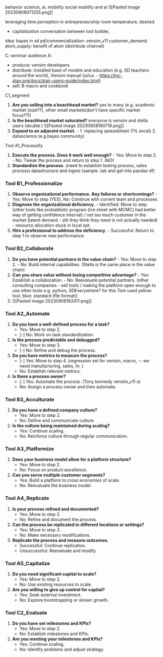 
behavior science, ai, mobility
social mobility and ai
![[Pasted image 20230908071255.png]]

leveraging time perception in entrepreneurship
room temperature, desired 
- capitalization
conversation between tool builder, 


idea: bayes in sd
pd/commercialization: vensim_v11
customer_demand: 
atom_supply: benefit of atom (distribute channel)

C: seminar audience
A:
- produce: vensim developers
- distribute: installed base of models and education (e.g. SD teachers around the world), Vensim manual (ui/ux. - https://mc-stan.org/docs/stan-users-guide/index.html)
- sell:
B
macro and cookbook 

C1_segment
1. **Are you selling into a beachhead market?** yes to many  (e.g. academic market (size??), other small markets(don't have specific market focus??))
2. **Is the beachhead market saturated?** everyone is vensim and stella users (double ) 
![[Pasted image 20230908160718.png]]
3. **Expand to an adjacent market.** - 1. replacing spreadsheet (1% excel) 2. datascience (e.g.bayes community)

Tool A1_Processify 
1. **Execute the process. Does it work well enough?** - Yes: Move to step 2. - No: Tweak the process and return to step 1.  (NO)
2. **Standardize the process.** (need to establish testing process, sales process)
datastructure and ingest (sample .tab  and get into pandas df)

### Tool B1_Professionalize 
1. **Observe organizational performance. Any failures or shortcomings?** - Yes: Move to step (YES), No: Continue with current team and processes. 
2. **Diagnose the organizational deficiency.** - Identified: Move to step (other tools like probablistic program (ice sheet with MCMC) had better way of getting confidence interval) / not too much customer in the market (latent demand - sth they think they need is not actually needed) - resource allocation stuck in local opt.
3. **Hire a professional to address the deficiency.** - Successful: Return to step 1 to observe new performance. 

### Tool B2_Collaborate 
1. **Do you have potential partners in the value chain?** - Yes: Move to step 2. - No: Build internal capabilities. (Stella is the same place in the value chain)
2. **Can you share value without losing competitive advantage?** - Yes: Establish a collaboration. - No: Reevaluate potential partners. (other consulting companies - sell tools / making the platform open enough to use other tools e.g. python, SDEverywhere? for this Tom used yellow: tool, blue: standard (file format))
3. ![[Pasted image 20230908162411.png]]

### Tool A2_Automate
1. **Do you have a well-defined process for a task?**
    - Yes: Move to step 2.
    - [-] No: Work on task standardization. 
2. **Is the process predictable and debugged?**
    - Yes: Move to step 3.
    - [-]  No: Refine and debug the process.
1. **Do you have metrics to measure the process?**
    - [-] Yes: Move to step 4. (regression set for vensim, macro,  -- we need manufacturing, sales, hr, )
    - No: Establish relevant metrics.
2. **Is there a process owner?**
    - [-] Yes: Automate the process. (Tony kennedy vensim_v11 o)
    - No: Assign a process owner and then automate.

### Tool B3_Acculturate
1. **Do you have a defined company culture?**
    - Yes: Move to step 2.
    - No: Define and communicate culture.
2. **Is the culture being maintained during scaling?**
    - Yes: Continue scaling.
    - No: Reinforce culture through regular communication.

### Tool A3_Platformize
1. **Does your business model allow for a platform structure?**
    - Yes: Move to step 2.
    - No: Focus on product excellence.
2. **Can you serve multiple customer segments?**
    - Yes: Build a platform to cross economies of scale.
    - No: Reevaluate the business model.

### Tool A4_Replicate
1. **Is your process refined and documented?**
    - Yes: Move to step 2.
    - No: Refine and document the process.
2. **Can the process be replicated in different locations or settings?**
    - Yes: Move to step 3.
    - No: Make necessary modifications.
3. **Replicate the process and measure outcomes.**
    - Successful: Continue replication.
    - Unsuccessful: Reevaluate and modify.

### Tool A5_Capitalize
1. **Do you need significant capital to scale?**
    - Yes: Move to step 2.
    - No: Use existing resources to scale.
2. **Are you willing to give up control for capital?**
    - Yes: Seek external investment.
    - No: Explore bootstrapping or slower growth.

### Tool C2_Evaluate
1. **Do you have set milestones and KPIs?**
    - Yes: Move to step 2.
    - No: Establish milestones and KPIs.
2. **Are you meeting your milestones and KPIs?**
    - Yes: Continue scaling.
    - No: Identify problems and adjust strategy.

